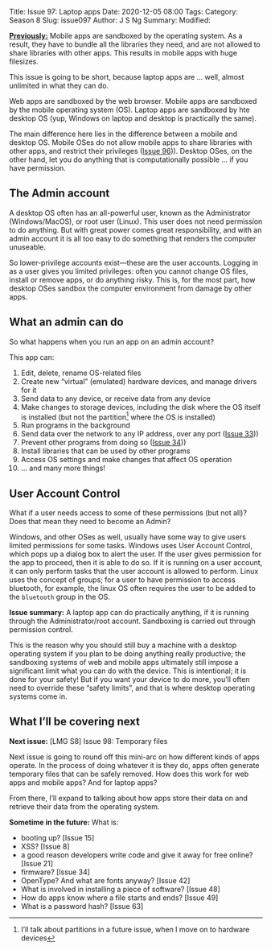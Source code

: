 Title: Issue 97: Laptop apps
Date: 2020-12-05 08:00
Tags: 
Category: Season 8
Slug: issue097
Author: J S Ng
Summary: 
Modified: 

[**Previously:**](https://buttondown.email/laymansguide/archive/) Mobile apps are sandboxed by the operating system. As a result, they have to bundle all the libraries they need, and are not allowed to share libraries with other apps. This results in mobile apps with huge filesizes.

This issue is going to be short, because laptop apps are … well, almost unlimited in what they can do.

Web apps are sandboxed by the web browser. Mobile apps are sandboxed by the mobile operating system (OS). Laptop apps are sandboxed by hte desktop OS (yup, Windows on laptop and desktop is practically the same).

The main difference here lies in the difference between a mobile and desktop OS. Mobile OSes do not allow mobile apps to share libraries with other apps, and restrict their privileges ([Issue 96]({filename}/season8/issue096/issue096.md))). Desktop OSes, on the other hand, let you do anything that is computationally possible … if you have permission.

## The Admin account

A desktop OS often has an all-powerful user, known as the Administrator (Windows/MacOS), or root user (Linux). This user does not need permission to do anything. But with great power comes great responsibility, and with an admin account it is all too easy to do something that renders the computer unuseable.

So lower-privilege accounts exist—these are the user accounts. Logging in as a user gives you limited privileges: often you cannot change OS files, install or remove apps, or do anything risky. This is, for the most part, how desktop OSes sandbox the computer environment from damage by other apps.

## What an admin can do

So what happens when you run an app on an admin account?

This app can:

1. Edit, delete, rename OS-related files
2. Create new “virtual” (emulated) hardware devices, and manage drivers for it
3. Send data to any device, or receive data from any device
4. Make changes to storage devices, including the disk where the OS itself is installed (but not the partition[^1] where the OS is installed)
5. Run programs in the background
6. Send data over the network to any IP address, over any port ([Issue 33]({filename}/season3/issue033/issue033.md)))
7. Prevent other programs from doing so ([Issue 34]({filename}/season3/issue034/issue034.md)))
8. Install libraries that can be used by other programs
9. Access OS settings and make changes that affect OS operation
10. ... and many more things!

[^1]: I’ll talk about partitions in a future issue, when I move on to hardware devices

## User Account Control

What if a user needs access to some of these permissions (but not all)? Does that mean they need to become an Admin?

Windows, and other OSes as well, usually have some way to give users limited permissions for some tasks. Windows uses User Account Control, which pops up a dialog box to alert the user. If the user gives permission for the app to proceed, then it is able to do so. If it is running on a user account, it can only perform tasks that the user account is allowed to perform. Linux uses the concept of groups; for a user to have permission to access bluetooth, for example, the linux OS often requires the user to be added to the `bluetooth` group in the OS.

**Issue summary:** A laptop app can do practically anything, if it is running through the Administrator/root account. Sandboxing is carried out through permission control.

This is the reason why you should still buy a machine with a desktop operating system if you plan to be doing anything really productive; the sandboxing systems of web and mobile apps ultimately still impose a significant limit what you can do with the device. This is intentional; it is done for your safety! But if you want your device to do more, you’ll often need to override these “safety limits”, and that is where desktop operating systems come in.

## What I’ll be covering next

**Next issue:** [LMG S8] Issue 98: Temporary files

Next issue is going to round off this mini-arc on how different kinds of apps operate. In the process of doing whatever it is they do, apps often generate temporary files that can be safely removed. How does this work for web apps and mobile apps? And for laptop apps?

From there, I’ll expand to talking about how apps store their data on and retrieve their data from the operating system.

**Sometime in the future:** What is:

- booting up? [Issue 15]
- XSS? [Issue 8]
- a good reason developers write code and give it away for free online? [Issue 21]
- firmware? [Issue 34]
- OpenType? And what are fonts anyway? [Issue 42]
- What is involved in installing a piece of software? [Issue 48]
- How do apps know where a file starts and ends? [Issue 49]
- What is a password hash? [Issue 63]
